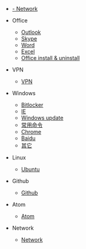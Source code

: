 - [- Network](#network)

- Office
    - [Outlook](/outlook)
    - [Skype](/skype)
    - [Word](/word)
    - [Excel](/excel)
    - [Office install & uninstall](/Office_installing_uninstalling)

- VPN
    - [VPN]()

- Windows
    - [Bitlocker](/bitlocker)
    - [IE](/ie)
    - [Windows update](/windows-update)
    - [常用命令](/command)
    - [Chrome](/chrome)
    - [Baidu](/baidu)
    - [其它](/other)

- Linux
    - [Ubuntu](/ubuntu)

- Github
    - [Github](/github)

- Atom
  - [Atom](/Atom)

- Network
    - [Network](/network)
